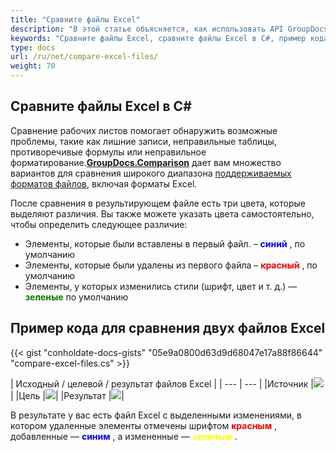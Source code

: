 ```yaml
---
title: "Сравните файлы Excel"
description: "В этой статье объясняется, как использовать API GroupDocs.Comparison (который является частью Conholdate.Total для .NET) для сравнения документов Excel."
keywords: "Сравните файлы Excel, сравните файлы Excel в C#, пример кода для сравнения двух файлов Excel"
type: docs
url: /ru/net/compare-excel-files/
weight: 70
---
```


## Сравните файлы Excel в C#

Сравнение рабочих листов помогает обнаружить возможные проблемы, такие как лишние записи, неправильные таблицы, противоречивые формулы или неправильное форматирование.**[GroupDocs.Comparison](https://products.groupdocs.com/comparison/net)** дает вам множество вариантов для сравнения широкого диапазона [поддерживаемых форматов файлов](https://docs.groupdocs.com/comparison/net/supported-document-formats/), включая форматы Excel.

После сравнения в результирующем файле есть три цвета, которые выделяют различия. Вы также можете указать цвета самостоятельно, чтобы определить следующее различие:

* Элементы, которые были вставлены в первый файл. – <font color="blue">**синий**</font> , по умолчанию
* Элементы, которые были удалены из первого файла – <font color="red">**красный**</font> , по умолчанию
* Элементы, у которых изменились стили (шрифт, цвет и т. д.) — <font color="green">**зеленые**</font> по умолчанию

## Пример кода для сравнения двух файлов Excel

{{< gist "conholdate-docs-gists" "05e9a0800d63d9d68047e17a88f86644" "compare-excel-files.cs" >}}

| Исходный / целевой / результат файлов Excel |
| --- | --- |
|Источник |![](https://docs.groupdocs.com/comparison/net/images/how-to-compare-spreadsheet-or-tables-1.png) |
|Цель |![](https://docs.groupdocs.com/comparison/net/images/how-to-compare-spreadsheet-or-tables-2.png)|
|Результат |![](https://docs.groupdocs.com/comparison/net/images/how-to-compare-spreadsheet-or-tables-3.png)|

В результате у вас есть файл Excel с выделенными изменениями, в котором удаленные элементы отмечены шрифтом <font color="red">**красным**</font> , добавленные — <font color="blue">**синим**</font> , а измененные — <font color="yellow">**зеленым**</font> .









